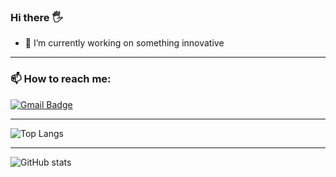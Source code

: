 ### Hi there 🖐️
- 🔭 I’m currently working on something innovative
---
### 📫 How to reach me:
[![Gmail Badge](https://img.shields.io/badge/-maksymkushnirov@gmail.com-D14836?style=flat&logo=gmail&logoColor=white)](mailto:maksymkushnirov@gmail.com)

---

![Top Langs](https://github-readme-stats.vercel.app/api/top-langs/?username=maksymkushnirov&&show_icons=true&theme=gruvbox)

---

![GitHub stats](https://github-readme-stats.vercel.app/api?username=maksymkushnirov&show_icons=true&theme=gruvbox)
<!--
**maksymkushnirov/maksymkushnirov** is a ✨ _special_ ✨ repository because its `README.md` (this file) appears on your GitHub profile.

Here are some ideas to get you started:
### Hi there 👋

- 🔭 I’m currently working on ...
- 🌱 I’m currently learning ...
- 👯 I’m looking to collaborate on ...
- 🤔 I’m looking for help with ...
- 💬 Ask me about ...
- 📫 How to reach me: ...
- 😄 Pronouns: ...
- ⚡ Fun fact: ...
-->
